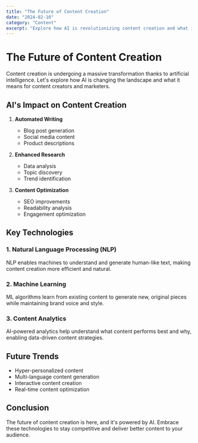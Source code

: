 ```yaml
---
title: "The Future of Content Creation"
date: "2024-02-10"
category: "Content"
excerpt: "Explore how AI is revolutionizing content creation and what it means for marketers."
---
```


# The Future of Content Creation

Content creation is undergoing a massive transformation thanks to artificial intelligence. Let's explore how AI is changing the landscape and what it means for content creators and marketers.

## AI's Impact on Content Creation

1. **Automated Writing**
   - Blog post generation
   - Social media content
   - Product descriptions

2. **Enhanced Research**
   - Data analysis
   - Topic discovery
   - Trend identification

3. **Content Optimization**
   - SEO improvements
   - Readability analysis
   - Engagement optimization

## Key Technologies

### 1. Natural Language Processing (NLP)

NLP enables machines to understand and generate human-like text, making content creation more efficient and natural.

### 2. Machine Learning

ML algorithms learn from existing content to generate new, original pieces while maintaining brand voice and style.

### 3. Content Analytics

AI-powered analytics help understand what content performs best and why, enabling data-driven content strategies.

## Future Trends

- Hyper-personalized content
- Multi-language content generation
- Interactive content creation
- Real-time content optimization

## Conclusion

The future of content creation is here, and it's powered by AI. Embrace these technologies to stay competitive and deliver better content to your audience.